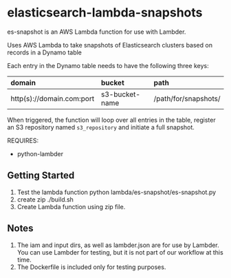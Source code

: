 # elasticsearch-lambda-snapshots

es-snapshot is an AWS Lambda function for use with Lambder.

Uses AWS Lambda to take snapshots of Elasticsearch clusters based on records in a Dynamo table

Each entry in the Dynamo table needs to have the following three keys:

| domain                    | bucket         | path                 |
| :------------------------ | :------------- | :------------------- |
| http(s)://domain.com:port | s3-bucket-name | /path/for/snapshots/ |

When triggered, the function will loop over all entries in the table, register an S3 repository named `s3_repository` and initiate a full snapshot.

REQUIRES:
* python-lambder

## Getting Started

1.  Test the lambda function
        python lambda/es-snapshot/es-snapshot.py
2.  create zip
        ./build.sh
3.  Create Lambda function using zip file.

## Notes
1. The iam and input dirs, as well as lambder.json are for use by Lambder. You can use Lambder for testing, but it is not part of our workflow at this time.
2. The Dockerfile is included only for testing purposes.
